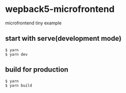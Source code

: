 # wepback5-microfrontend
microfrontend tiny example

## start with serve(development mode)

```
$ yarn
$ yarn dev
```

## build for production

```
$ yarn
$ yarn build
```

